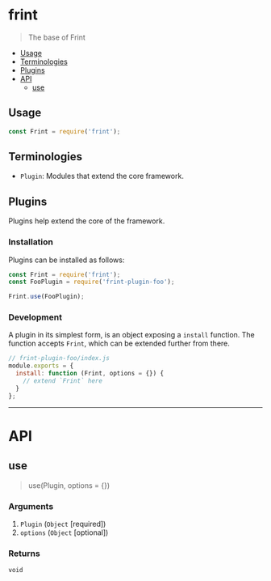 # frint

> The base of Frint

<!-- MarkdownTOC autolink=true bracket=round -->

  - [Usage](#usage)
  - [Terminologies](#terminologies)
  - [Plugins](#plugins)
- [API](#api)
  - [use](#use)

<!-- /MarkdownTOC -->

## Usage

```js
const Frint = require('frint');
```

## Terminologies

* `Plugin`: Modules that extend the core framework.

## Plugins

Plugins help extend the core of the framework.

### Installation

Plugins can be installed as follows:

```js
const Frint = require('frint');
const FooPlugin = require('frint-plugin-foo');

Frint.use(FooPlugin);
```

### Development

A plugin in its simplest form, is an object exposing a `install` function. The function accepts `Frint`, which can be extended further from there.

```js
// frint-plugin-foo/index.js
module.exports = {
  install: function (Frint, options = {}) {
    // extend `Frint` here
  }
};
```

---

# API

## use

> use(Plugin, options = {})

### Arguments

1. `Plugin` (`Object` [required])
2. `options` (`Object` [optional])

### Returns

`void`

